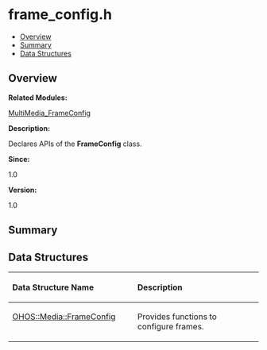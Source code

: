 # frame\_config.h<a name="ZH-CN_TOPIC_0000001054718093"></a>

-   [Overview](#section1476684945165627)
-   [Summary](#section744209537165627)
-   [Data Structures](#nested-classes)

## **Overview**<a name="section1476684945165627"></a>

**Related Modules:**

[MultiMedia\_FrameConfig](MultiMedia_FrameConfig.md)

**Description:**

Declares APIs of the  **FrameConfig**  class. 

**Since:**

1.0

**Version:**

1.0

## **Summary**<a name="section744209537165627"></a>

## Data Structures<a name="nested-classes"></a>

<a name="table2089310707165627"></a>
<table><thead align="left"><tr id="row356314484165627"><th class="cellrowborder" valign="top" width="50%" id="mcps1.1.3.1.1"><p id="p583598280165627"><a name="p583598280165627"></a><a name="p583598280165627"></a>Data Structure Name</p>
</th>
<th class="cellrowborder" valign="top" width="50%" id="mcps1.1.3.1.2"><p id="p1774710870165627"><a name="p1774710870165627"></a><a name="p1774710870165627"></a>Description</p>
</th>
</tr>
</thead>
<tbody><tr id="row1493474110165627"><td class="cellrowborder" valign="top" width="50%" headers="mcps1.1.3.1.1 "><p id="p535962446165627"><a name="p535962446165627"></a><a name="p535962446165627"></a><a href="OHOS-Media-FrameConfig.md">OHOS::Media::FrameConfig</a></p>
</td>
<td class="cellrowborder" valign="top" width="50%" headers="mcps1.1.3.1.2 "><p id="p635199370165627"><a name="p635199370165627"></a><a name="p635199370165627"></a>Provides functions to configure frames. </p>
</td>
</tr>
</tbody>
</table>

